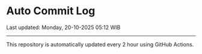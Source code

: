# Auto Commit Log

Last updated: Monday, 20-10-2025 05:12 WIB

---

This repository is automatically updated every 2 hour using GitHub Actions.
